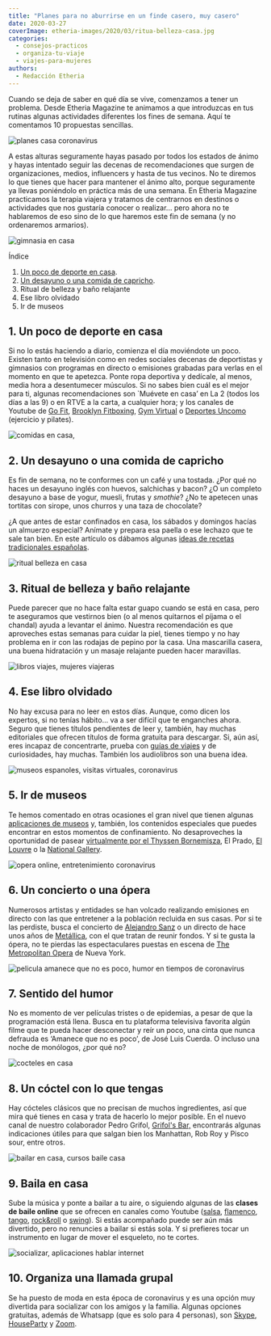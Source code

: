 ```yaml
---
title: "Planes para no aburrirse en un finde casero, muy casero"
date: 2020-03-27
coverImage: etheria-images/2020/03/ritua-belleza-casa.jpg
categories: 
  - consejos-practicos
  - organiza-tu-viaje
  - viajes-para-mujeres
authors: 
  - Redacción Etheria
---
```


Cuando se deja de saber en qué día se vive, comenzamos a tener un problema. Desde 
Etheria Magazine te animamos a que introduzcas en tus rutinas algunas actividades 
diferentes los fines de semana. Aquí te comentamos 10 propuestas sencillas. 

![planes casa coronavirus](etheria-images/2020/03/planes-coronavirus-en-casa-900x599.jpg "Planes para el fin de semana. © Rebe Pascual/ Unsplash")

A estas alturas seguramente hayas pasado por todos los estados de ánimo y hayas 
intentado seguir las decenas de recomendaciones que surgen de organizaciones, medios, 
influencers y hasta de tus vecinos. No te diremos lo que tienes que hacer para mantener 
el ánimo alto, porque seguramente ya llevas poniéndolo en práctica más de una semana. En 
Etheria Magazine practicamos la terapia viajera y tratamos de centrarnos en destinos o 
actividades que nos gustaría conocer o realizar... pero ahora no te hablaremos de eso 
sino de lo que haremos este fin de semana (y no ordenaremos armarios). 

![gimnasia en casa](etheria-images/2020/03/deporte-casa-coronavirus-900x600.jpg "Gimnasio, pilates o yoga, cualquier actividad viene bien. © Rawan Yasser")

Índice 

1. [Un poco de deporte en casa](#deporte-casa).
2. [Un desayuno o una comida de capricho](#desayuno-casero).
3. Ritual de belleza y baño relajante
4. Ese libro olvidado
5. Ir de museos

## 1\. Un poco de deporte en casa

Si no lo estás haciendo a diario, comienza el día moviéndote un poco. Existen tanto en 
televisión como en redes sociales decenas de deportistas y gimnasios con programas en 
directo o emisiones grabadas para verlas en el momento en que te apetezca. Ponte ropa 
deportiva y dedícale, al menos, media hora a desentumecer músculos. Si no sabes bien 
cuál es el mejor para ti, algunas recomendaciones son \`Muévete en casa’ en La 2 (todos 
los días a las 9) o en RTVE a la carta, a cualquier hora; y los canales de Youtube de [Go 
Fit](https://www.youtube.com/channel/UCe5JW6X87FUa-bNhCGzZzBw), [Brooklyn 
Fitboxing](https://www.youtube.com/channel/UCJ3rQKWlrY41swbN5mSLiMA), [Gym 
Virtual](https://www.youtube.com/user/gymvirtual) o [Deportes 
Uncomo](https://www.youtube.com/channel/UCKk_D7EWit8HUmM3l-49UqQ) (ejercicio y pilates). 

![comidas en casa,](etheria-images/2020/03/comidas-coronavirus-900x600.jpg "Un desayuno de capricho. © Ellena McGuinness.")

## 2\. Un desayuno o una comida de capricho

Es fin de semana, no te conformes con un café y una tostada. ¿Por qué no haces un 
desayuno inglés con huevos, salchichas y bacon? ¿O un completo desayuno a base de yogur, 
muesli, frutas y _smothie_? ¿No te apetecen unas tortitas con sirope, unos churros y una 
taza de chocolate? 

¿A que antes de estar confinados en casa, los sábados y domingos hacías un almuerzo 
especial? Anímate y prepara esa paella o ese lechazo que te sale tan bien. En este 
artículo os dábamos algunas [ideas de recetas tradicionales 
españolas](https://etheriamagazine.com/2020/03/25/platos-tipicos-espana-viaje-por-los-sabores/). 

![ritual belleza en casa](etheria-images/2020/03/ritua-belleza-casa-900x600.jpg "Ritual de belleza en casa. © Noah Buscher")

## 3\. Ritual de belleza y baño relajante

Puede parecer que no hace falta estar guapo cuando se está en casa, pero te aseguramos 
que vestirnos bien (o al menos quitarnos el píjama o el chandal) ayuda a levantar el 
ánimo. Nuestra recomendación es que aproveches estas semanas para cuidar la piel, tienes 
tiempo y no hay problema en ir con las rodajas de pepino por la casa. Una mascarilla 
casera, una buena hidratación y un masaje relajante pueden hacer maravillas. 

![libros viajes, mujeres viajeras](etheria-images/2019/01/libros-viajes.jpg "Retoma el hábito de la lectura.")

## 4\. Ese libro olvidado

No hay excusa para no leer en estos días. Aunque, como dicen los expertos, si no tenías 
hábito... va a ser difícil que te enganches ahora. Seguro que tienes títulos pendientes 
de leer y, también, hay muchas editoriales que ofrecen títulos de forma gratuita para 
descargar. Si, aún así, eres incapaz de concentrarte, prueba con [guías de 
viajes](https://etheriamagazine.com/2019/12/24/10-libros-recomendados-para-regalar-mujeres-viajeras/) 
y de curiosidades, hay muchas. También los audiolibros son una buena idea. 

![museos espanoles, visitas virtuales, coronavirus](etheria-images/2020/03/Museo-visita-virtual-coronavirus-900x676.jpg "Visitas virtuales a museos, un buen entretenimiento. © Goran Ivos")

## 5\. Ir de museos

Te hemos comentado en otras ocasiones el gran nivel que tienen algunas [aplicaciones de 
museos](https://etheriamagazine.com/2019/01/05/10-apps-de-museos-espanoles/) y, también, 
los contenidos especiales que puedes encontrar en estos momentos de confinamiento. No 
desaproveches la oportunidad de pasear [virtualmente por el Thyssen 
Bornemisza](https://etheriamagazine.com/2020/03/16/visitas-virtuales-museos-espanoles-combate-el-coronavirus-con-arte/), 
El Prado, [El Louvre](https://www.louvre.fr/en/visites-en-ligne) o la [National 
Gallery](https://www.nationalgallery.org.uk/visiting/virtual-tours). 

![opera online, entretenimiento coronavirus](etheria-images/2020/03/siegried-opera-met-900x521.jpg "Siegfried, una de las óperas que se han transmitido en el © Metropolitan Opera de Nueva York.")

## 6\. Un concierto o una ópera

Numerosos artistas y entidades se han volcado realizando emisiones en directo con las 
que entretener a la población recluida en sus casas. Por si te las perdiste, busca el 
concierto de [Alejandro Sanz](https://www.youtube.com/watch?v=LlWWT-eKOwU) o un directo 
de hace unos años de [Metállica](https://www.youtube.com/watch?v=9wz2WWgv9Fs), con el 
que tratan de reunir fondos. Y si te gusta la ópera, no te pierdas las espectaculares 
puestas en escena de [The Metropolitan 
Opera](https://www.metopera.org/nightly-opera-stream/) de Nueva York. 

![pelicula amanece que no es poco, humor en tiempos de coronavirus](etheria-images/2020/03/amanece-que-no-es-poco.jpg "Cartel de 'Amanece que no es poco'.")

## 7\. Sentido del humor

No es momento de ver películas tristes o de epidemias, a pesar de que la programación 
está llena. Busca en tu plataforma televisiva favorita algún filme que te pueda hacer 
desconectar y reír un poco, una cinta que nunca defrauda es ‘Amanece que no es poco’, de 
José Luis Cuerda. O incluso una noche de monólogos, ¿por qué no? 

![cocteles en casa](etheria-images/2020/03/cocteles.jpg "Prepara tu cóctel favorito en casa.")

## 8\. Un cóctel con lo que tengas

Hay cócteles clásicos que no precisan de muchos ingredientes, así que mira qué tienes en 
casa y trata de hacerlo lo mejor posible. En el nuevo canal de nuestro colaborador Pedro 
Grifol, [Grifol's Bar,](https://www.youtube.com/channel/UCe8MEF-1HQZsq_LzGsIs8nw) 
encontrarás algunas indicaciones útiles para que salgan bien los Manhattan, Rob Roy y 
Pisco sour, entre otros. 

![bailar en casa, cursos baile casa](etheria-images/2020/03/baile-en-casa-900x600.jpg "Baila en casa. © Juan Camino Navia")

## 9\. Baila en casa

Sube la música y ponte a bailar a tu aire, o siguiendo algunas de las **clases de baile 
online** que se ofrecen en canales como Youtube 
([salsa](https://www.youtube.com/watch?v=IbBBYxbtz-w), [flamenco](https://www.youtube.com/channel/UCjLekLpCYTIpQGsW_Oqr9Cw), 
[tango](https://www.youtube.com/watch?v=DEF3bFlPM_U), [rock&roll](https://www.youtube.com/watch?v=q3pY8cmlgfo) 
o [swing](https://www.youtube.com/watch?v=BWYjAxdLAFY)). Si estás acompañado puede ser 
aún más divertido, pero no renuncies a bailar si estás sola. Y si prefieres tocar un 
instrumento en lugar de mover el esqueleto, no te cortes. 

![socializar, aplicaciones hablar internet](etheria-images/2020/03/llamada-grupal-coronavirus-900x600.jpg "Socializar a través de las nuevas tecnologías. © Brooke Cagle")

## 10\. Organiza una llamada grupal

Se ha puesto de moda en esta época de coronavirus y es una opción muy divertida para 
socializar con los amigos y la familia. Algunas opciones gratuitas, además de Whatsapp 
(que es solo para 4 personas), son [Skype](https://www.skype.com/es/), [HouseParty](https://www.houseparty.com/) 
y [Zoom](https://zoom.us/es-es/meetings.html).
